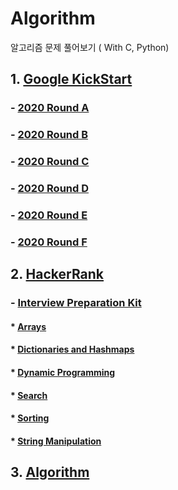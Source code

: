 # Algorithm
알고리즘 문제 풀어보기 ( With C, Python)
## 1. [Google KickStart](https://github.com/donusKim/Algorithm/tree/master/Google_Kickstart)
### - [2020 Round A](https://github.com/donusKim/Algorithm/tree/master/Google_Kickstart/2020A)
### - [2020 Round B](https://github.com/donusKim/Algorithm/tree/master/Google_Kickstart/2020B)
### - [2020 Round C](https://github.com/donusKim/Algorithm/tree/master/Google_Kickstart/2020C)
### - [2020 Round D](https://github.com/donusKim/Algorithm/tree/master/Google_Kickstart/2020D)
### - [2020 Round E](https://github.com/donusKim/Algorithm/tree/master/Google_Kickstart/2020E)
### - [2020 Round F](https://github.com/donusKim/Algorithm/tree/master/Google_Kickstart/2020F)

## 2. [HackerRank](https://github.com/donusKim/Algorithm/tree/master/HackerRank)
### - [Interview Preparation Kit](https://github.com/donusKim/Algorithm/tree/master/HackerRank/Interview%20Preparation%20Kit)
#### * [Arrays](https://github.com/donusKim/Algorithm/tree/master/HackerRank/Interview%20Preparation%20Kit/Arrays)
#### * [Dictionaries and Hashmaps](https://github.com/donusKim/Algorithm/tree/master/HackerRank/Interview%20Preparation%20Kit/Dictionaries%20and%20Hashmaps)
#### * [Dynamic Programming](https://github.com/donusKim/Algorithm/tree/master/HackerRank/Interview%20Preparation%20Kit/Dynamic%20Programming)
#### * [Search](https://github.com/donusKim/Algorithm/tree/master/HackerRank/Interview%20Preparation%20Kit/Search)
#### * [Sorting](https://github.com/donusKim/Algorithm/tree/master/HackerRank/Interview%20Preparation%20Kit/Sorting)
#### * [String Manipulation](https://github.com/donusKim/Algorithm/tree/master/HackerRank/Interview%20Preparation%20Kit/String%20Manipulation)


## 3. [Algorithm](https://github.com/donusKim/Algorithm/tree/master/Algorithm)
